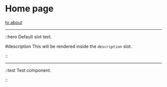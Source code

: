 # Home page

[to about](/about)

---

::hero
Default slot text.

#description
This will be rendered inside the `description` slot.

<rm
  trigger="Atlanta"
	label="the city in a forest"
	img="https://res.cloudinary.com/da32ufmnf/image/upload/v1629742674/ovo-3.6/subjects/thumbnail-prop_lqkcba.jpg"
/>

::

---

::test
Test component.

<rm
	trigger="Chairmaking"
	label="the city in a forest"
	img="https://res.cloudinary.com/da32ufmnf/image/upload/v1629742674/ovo-3.6/subjects/thumbnail-prop_lqkcba.jpg"
/>

::
